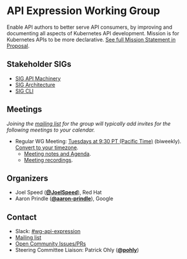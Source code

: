 <!---
This is an autogenerated file!

Please do not edit this file directly, but instead make changes to the
sigs.yaml file in the project root.

To understand how this file is generated, see https://git.k8s.io/community/generator/README.md
--->
# API Expression Working Group

Enable API authors to better serve API consumers, by improving and documenting all aspects of Kubernetes API development.  Mission is for Kubernetes APIs to be more declarative. [See full Mission Statement in Proposal](https://docs.google.com/document/d/1RxeKII-3ZESSGMKt09meSGhpDW6CyufM2v1SYgAh_uQ).

## Stakeholder SIGs
* [SIG API Machinery](/sig-api-machinery)
* [SIG Architecture](/sig-architecture)
* [SIG CLI](/sig-cli)

## Meetings
*Joining the [mailing list](https://groups.google.com/forum/#!forum/kubernetes-wg-api-expression) for the group will typically add invites for the following meetings to your calendar.*
* Regular WG Meeting: [Tuesdays at 9:30 PT (Pacific Time)](https://zoom.us/j/94238112084) (biweekly). [Convert to your timezone](http://www.thetimezoneconverter.com/?t=9%3A30&tz=PT%20%28Pacific%20Time%29).
  * [Meeting notes and Agenda](https://docs.google.com/document/d/1CSpNaicbEqKJoW306qaQEBIkwC1mGIcKl3yiB_C0HZk).
  * [Meeting recordings](https://www.youtube.com/playlist?list=PL69nYSiGNLP0CU9g6-yb1NgZXGAhMxfFE&jct=9Leh8O_yrRTB0Kcv3rMKZHncZq8POg).

## Organizers

* Joel Speed (**[@JoelSpeed](https://github.com/JoelSpeed)**), Red Hat
* Aaron Prindle (**[@aaron-prindle](https://github.com/aaron-prindle)**), Google

## Contact
- Slack: [#wg-api-expression](https://kubernetes.slack.com/messages/wg-api-expression)
- [Mailing list](https://groups.google.com/forum/#!forum/kubernetes-wg-api-expression)
- [Open Community Issues/PRs](https://github.com/kubernetes/community/labels/wg%2Fapi-expression)
- Steering Committee Liaison: Patrick Ohly (**[@pohly](https://github.com/pohly)**)
<!-- BEGIN CUSTOM CONTENT -->

<!-- END CUSTOM CONTENT -->
